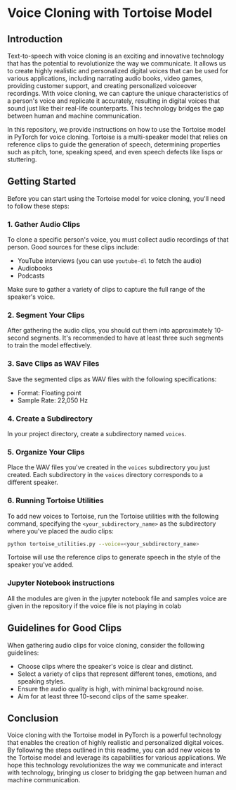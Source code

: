 # Voice Cloning with Tortoise Model

## Introduction

Text-to-speech with voice cloning is an exciting and innovative technology that has the potential to revolutionize the way we communicate. It allows us to create highly realistic and personalized digital voices that can be used for various applications, including narrating audio books, video games, providing customer support, and creating personalized voiceover recordings. With voice cloning, we can capture the unique characteristics of a person's voice and replicate it accurately, resulting in digital voices that sound just like their real-life counterparts. This technology bridges the gap between human and machine communication.

In this repository, we provide instructions on how to use the Tortoise model in PyTorch for voice cloning. Tortoise is a multi-speaker model that relies on reference clips to guide the generation of speech, determining properties such as pitch, tone, speaking speed, and even speech defects like lisps or stuttering.

## Getting Started

Before you can start using the Tortoise model for voice cloning, you'll need to follow these steps:

### 1. Gather Audio Clips

To clone a specific person's voice, you must collect audio recordings of that person. Good sources for these clips include:

- YouTube interviews (you can use `youtube-dl` to fetch the audio)
- Audiobooks
- Podcasts

Make sure to gather a variety of clips to capture the full range of the speaker's voice.

### 2. Segment Your Clips

After gathering the audio clips, you should cut them into approximately 10-second segments. It's recommended to have at least three such segments to train the model effectively.

### 3. Save Clips as WAV Files

Save the segmented clips as WAV files with the following specifications:

- Format: Floating point
- Sample Rate: 22,050 Hz

### 4. Create a Subdirectory

In your project directory, create a subdirectory named `voices`.

### 5. Organize Your Clips

Place the WAV files you've created in the `voices` subdirectory you just created. Each subdirectory in the `voices` directory corresponds to a different speaker.

### 6. Running Tortoise Utilities

To add new voices to Tortoise, run the Tortoise utilities with the following command, specifying the `<your_subdirectory_name>` as the subdirectory where you've placed the audio clips:

```bash
python tortoise_utilities.py --voice=<your_subdirectory_name>
```

Tortoise will use the reference clips to generate speech in the style of the speaker you've added.

### Jupyter Notebook instructions 

All the modules are given in the jupyter notebook file and samples voice are given in the repository if the voice file is not playing in colab

## Guidelines for Good Clips

When gathering audio clips for voice cloning, consider the following guidelines:

- Choose clips where the speaker's voice is clear and distinct.
- Select a variety of clips that represent different tones, emotions, and speaking styles.
- Ensure the audio quality is high, with minimal background noise.
- Aim for at least three 10-second clips of the same speaker.

## Conclusion

Voice cloning with the Tortoise model in PyTorch is a powerful technology that enables the creation of highly realistic and personalized digital voices. By following the steps outlined in this readme, you can add new voices to the Tortoise model and leverage its capabilities for various applications. We hope this technology revolutionizes the way we communicate and interact with technology, bringing us closer to bridging the gap between human and machine communication.
